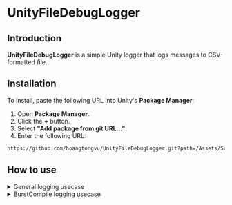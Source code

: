 # UnityFileDebugLogger

## Introduction

**UnityFileDebugLogger** is a simple Unity logger that logs messages to CSV-formatted file.

## Installation

To install, paste the following URL into Unity's **Package Manager**:

1. Open **Package Manager**.
2. Click the **+** button.
3. Select **"Add package from git URL..."**.
4. Enter the following URL:
```bash
https://github.com/hoangtongvu/UnityFileDebugLogger.git?path=/Assets/Scripts/com.darksun.unity-file-debug-logger
```

## How to use

<details>
  <summary>General logging usecase</summary>
  
See [LogTestSystemBase](Assets/Scripts/Systems/Initialization/LogTestSystemBase.cs) for full details.

### 1. Create a Logger
Choose your appropriate `FixedString` size and create the logger:

```cs
var fileDebugLogger = FileDebugLogger.CreateLogger4096Bytes(initialCap, allocator);
```

**Parameters**:
- `initialCap`: Initial capacity of the internal `NativeList`. Each log entry adds to this list.
- `allocator`: The Unity `Allocator` used for the internal `NativeList`.

Supported options:
- `CreateLogger128Bytes()` for `FixedString128Bytes` logger
- `CreateLogger512Bytes()` for `FixedString512Bytes` logger
- `CreateLogger4096Bytes()` for `FixedString4096Bytes` logger


### 2. Add logs

You can save logs to the internal `NativeList` using the following methods:

```cs
fileDebugLogger.Log("This is normal log.");
fileDebugLogger.LogWarning("This is warning log.");
fileDebugLogger.LogError("This is error log.");
```

### 3. Finally, save the log

```cs
fileDebugLogger.Save("logfileName.csv");
```

The log will be saved to the `FileDebugLoggerLogs` folder:
```bash
%USERPROFILE%\AppData\LocalLow\<CompanyName>\<ProjectName>\FileDebugLoggerLogs\
```

**Note**: You can use any file extension, but logs will always follow this CSV structure:
```pgsql
TimeStamp, Id, LogType, Log
```

</details>

<details>
  <summary>BurstCompile logging usecase</summary>
  
See [LogTestISystemWithBurst example](Assets/Scripts/Systems/Initialization/LogTestISystemWithBurst.cs) for full details.

### 1. Create a logger

```cs
[BurstCompile]
public partial struct LogTestISystemWithBurst : ISystem, ISystemStartStop
{
    private Logger128Bytes fileDebugLogger;

    [BurstCompile]
    public void OnCreate(ref SystemState state)
    {
        this.fileDebugLogger = FileDebugLogger.CreateLogger128Bytes(10, Allocator.Persistent, true);
    }
}
```

### 2. Add logs

```cs
[BurstCompile]
public void OnUpdate(ref SystemState state)
{
    this.fileDebugLogger.Log(in timeData, $"This is normal log.");
}
```

### 3. Finally, save the log

`Save()` is normally placed in `OnStopRunning()` or `OnDestroy()` without `[BurstCompile]` because it involves `I/O operations` and `System.DateTime.Now` access.

```cs
public void OnStopRunning(ref SystemState state)
{
    this.fileDebugLogger.Save("TestISystemLogs.csv", in SystemAPI.Time);
    this.fileDebugLogger.Dispose();
}
```

</details>